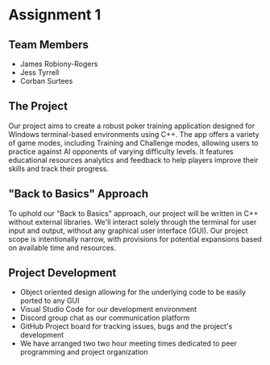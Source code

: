 # Assignment 1

## Team Members

- James Robiony-Rogers
- Jess Tyrrell
- Corban Surtees

## The Project

 Our project aims to create a robust poker training application designed for Windows terminal-based environments using C++. The app offers a variety of game modes, including Training and Challenge modes, allowing users to practice against AI opponents of varying difficulty levels. It features educational resources analytics and feedback to help players improve their skills and track their progress.

## "Back to Basics" Approach

To uphold our "Back to Basics" approach, our project will be written in C++ without external libraries. We'll interact solely through the terminal for user input and output, without any graphical user interface (GUI). Our project scope is intentionally narrow, with provisions for potential expansions based on available time and resources.

## Project Development

- Object oriented design allowing for the underlying code to be easily ported to any GUI
- Visual Studio Code for our development environment
- Discord group chat as our communication platform
- GitHub Project board for tracking issues, bugs and the project's development
- We have arranged two two hour meeting times dedicated to peer programming and project organization 